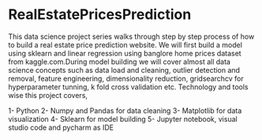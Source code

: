 # RealEstatePricesPrediction

This data science project series walks through step by step process of how to build a real estate price prediction website. We will first build a model using sklearn and linear regression using banglore home prices dataset from kaggle.com.During model building we will cover almost all data science concepts such as data load and cleaning, outlier detection and removal, feature engineering, dimensionality reduction, gridsearchcv for hyperparameter tunning, k fold cross validation etc. Technology and tools wise this project covers,

1- Python
2- Numpy and Pandas for data cleaning
3- Matplotlib for data visualization
4- Sklearn for model building
5- Jupyter notebook, visual studio code and pycharm as IDE
